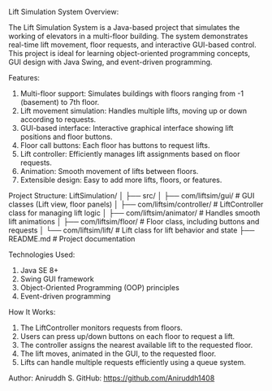 Lift Simulation System
Overview:

The Lift Simulation System is a Java-based project that simulates the working of elevators in a multi-floor building. The system demonstrates real-time lift movement, floor requests, and interactive GUI-based control. This project is ideal for learning object-oriented programming concepts, GUI design with Java Swing, and event-driven programming.

Features:
1. Multi-floor support: Simulates buildings with floors ranging from -1 (basement) to 7th floor.
2. Lift movement simulation: Handles multiple lifts, moving up or down according to requests.
3. GUI-based interface: Interactive graphical interface showing lift positions and floor buttons.
4. Floor call buttons: Each floor has buttons to request lifts.
5. Lift controller: Efficiently manages lift assignments based on floor requests.
6. Animation: Smooth movement of lifts between floors.
7. Extensible design: Easy to add more lifts, floors, or features.

Project Structure:
LiftSimulation/
│
├── src/
│   ├── com/liftsim/gui/           # GUI classes (Lift view, floor panels)
│   ├── com/liftsim/controller/    # LiftController class for managing lift logic
│   ├── com/liftsim/animator/      # Handles smooth lift animations
│   ├── com/liftsim/floor/         # Floor class, including buttons and requests
│   └── com/liftsim/lift/          # Lift class for lift behavior and state
├── README.md                       # Project documentation                        

Technologies Used:
1. Java SE 8+
2. Swing GUI framework
3. Object-Oriented Programming (OOP) principles
4. Event-driven programming

How It Works:
1. The LiftController monitors requests from floors.
2. Users can press up/down buttons on each floor to request a lift.
3. The controller assigns the nearest available lift to the requested floor.
4. The lift moves, animated in the GUI, to the requested floor.
5. Lifts can handle multiple requests efficiently using a queue system.

Author:
Aniruddh S.
GitHub: https://github.com/Aniruddh1408
